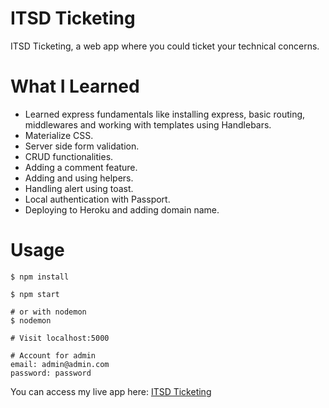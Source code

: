 # ITSD Ticketing

ITSD Ticketing, a web app where you could ticket your technical concerns.

# What I Learned

* Learned express fundamentals like installing express, basic routing, middlewares and working with templates using Handlebars.
* Materialize CSS.
* Server side form validation.
* CRUD functionalities.
* Adding a comment feature.
* Adding and using helpers.
* Handling alert using toast.
* Local authentication with Passport.
* Deploying to Heroku and adding domain name.

# Usage
```
$ npm install

$ npm start

# or with nodemon
$ nodemon

# Visit localhost:5000

# Account for admin
email: admin@admin.com
password: password
```

You can access my live app here: <a href="https://itsd-ticketing-hermanomark.herokuapp.com/">ITSD Ticketing</a>